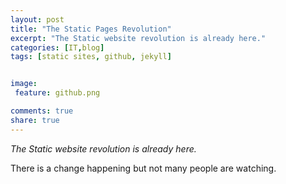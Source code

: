```yaml
---
layout: post
title: "The Static Pages Revolution"
excerpt: "The Static website revolution is already here."
categories: [IT,blog]
tags: [static sites, github, jekyll]


image:
 feature: github.png

comments: true
share: true
---
```


*The Static website revolution is already here.*

There is a change happening but not many people are watching.